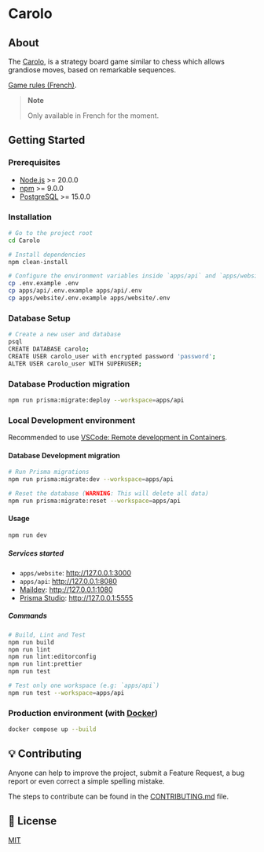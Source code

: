 # Carolo

## About

The [Carolo](https://carolo.theoludwig.fr/), is a strategy board game similar to chess which allows grandiose moves, based on remarkable sequences.

[Game rules (French)](./apps/website/public/rules/carolo-fr-FR.pdf).

> **Note**
>
> Only available in French for the moment.

## Getting Started

### Prerequisites

- [Node.js](https://nodejs.org/) >= 20.0.0
- [npm](https://www.npmjs.com/) >= 9.0.0
- [PostgreSQL](https://www.postgresql.org/) >= 15.0.0

### Installation

```sh
# Go to the project root
cd Carolo

# Install dependencies
npm clean-install

# Configure the environment variables inside `apps/api` and `apps/website`
cp .env.example .env
cp apps/api/.env.example apps/api/.env
cp apps/website/.env.example apps/website/.env
```

### Database Setup

```sh
# Create a new user and database
psql
CREATE DATABASE carolo;
CREATE USER carolo_user with encrypted password 'password';
ALTER USER carolo_user WITH SUPERUSER;
```

### Database Production migration

```sh
npm run prisma:migrate:deploy --workspace=apps/api
```

### Local Development environment

Recommended to use [VSCode: Remote development in Containers](https://code.visualstudio.com/docs/remote/containers-tutorial).

#### Database Development migration

```sh
# Run Prisma migrations
npm run prisma:migrate:dev --workspace=apps/api

# Reset the database (WARNING: This will delete all data)
npm run prisma:migrate:reset --workspace=apps/api
```

#### Usage

```sh
npm run dev
```

##### Services started

- `apps/website`: <http://127.0.0.1:3000>
- `apps/api`: <http://127.0.0.1:8080>
- [Maildev](https://maildev.github.io/maildev/): <http://127.0.0.1:1080>
- [Prisma Studio](https://www.prisma.io/studio): <http://127.0.0.1:5555>

##### Commands

```sh
# Build, Lint and Test
npm run build
npm run lint
npm run lint:editorconfig
npm run lint:prettier
npm run test

# Test only one workspace (e.g: `apps/api`)
npm run test --workspace=apps/api
```

### Production environment (with [Docker](https://www.docker.com/))

```sh
docker compose up --build
```

## 💡 Contributing

Anyone can help to improve the project, submit a Feature Request, a bug report or even correct a simple spelling mistake.

The steps to contribute can be found in the [CONTRIBUTING.md](./CONTRIBUTING.md) file.

## 📄 License

[MIT](./LICENSE)
